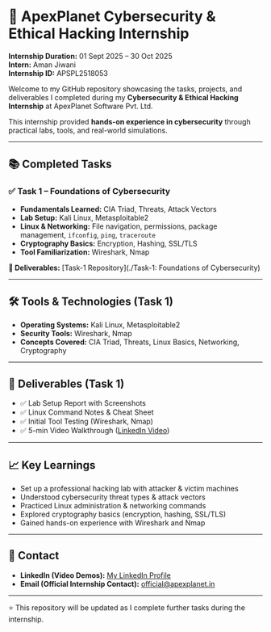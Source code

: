 # 🚀 ApexPlanet Cybersecurity & Ethical Hacking Internship

**Internship Duration:** 01 Sept 2025 – 30 Oct 2025  
**Intern:** Aman Jiwani  
**Internship ID:** APSPL2518053  

Welcome to my GitHub repository showcasing the tasks, projects, and deliverables I completed during my **Cybersecurity & Ethical Hacking Internship** at ApexPlanet Software Pvt. Ltd.  

This internship provided **hands-on experience in cybersecurity** through practical labs, tools, and real-world simulations.  

---

## 📚 Completed Tasks

### ✅ Task 1 – Foundations of Cybersecurity
- **Fundamentals Learned:** CIA Triad, Threats, Attack Vectors  
- **Lab Setup:** Kali Linux, Metasploitable2  
- **Linux & Networking:** File navigation, permissions, package management, `ifconfig`, `ping`, `traceroute`  
- **Cryptography Basics:** Encryption, Hashing, SSL/TLS  
- **Tool Familiarization:** Wireshark, Nmap  

**📂 Deliverables:** [Task-1 Repository](./Task-1: Foundations of Cybersecurity)

---

## 🛠️ Tools & Technologies (Task 1)
- **Operating Systems:** Kali Linux, Metasploitable2  
- **Security Tools:** Wireshark, Nmap  
- **Concepts Covered:** CIA Triad, Threats, Linux Basics, Networking, Cryptography  

---

## 📜 Deliverables (Task 1)
- ✅ Lab Setup Report with Screenshots  
- ✅ Linux Command Notes & Cheat Sheet  
- ✅ Initial Tool Testing (Wireshark, Nmap)  
- ✅ 5-min Video Walkthrough ([LinkedIn Video](https://bit.ly/3JVv2c5))  

---

## 📈 Key Learnings
- Set up a professional hacking lab with attacker & victim machines  
- Understood cybersecurity threat types & attack vectors  
- Practiced Linux administration & networking commands  
- Explored cryptography basics (encryption, hashing, SSL/TLS)  
- Gained hands-on experience with Wireshark and Nmap  

---

## 📧 Contact
- **LinkedIn (Video Demos):** [My LinkedIn Profile](https://www.linkedin.com/in/amanjiwani)  
- **Email (Official Internship Contact):** official@apexplanet.in  

---

⭐ This repository will be updated as I complete further tasks during the internship.
